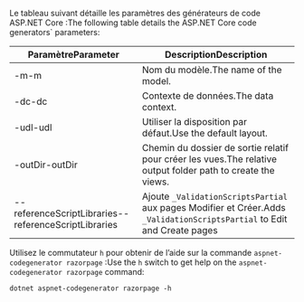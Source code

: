 <a name="codegenerator"></a> <span data-ttu-id="86708-101">Le tableau suivant détaille les paramètres des générateurs de code ASP.NET Core :</span><span class="sxs-lookup"><span data-stu-id="86708-101">The following table details the ASP.NET Core code generators\` parameters:</span></span>

| <span data-ttu-id="86708-102">Paramètre</span><span class="sxs-lookup"><span data-stu-id="86708-102">Parameter</span></span>               | <span data-ttu-id="86708-103">Description</span><span class="sxs-lookup"><span data-stu-id="86708-103">Description</span></span>|
| ----------------- | ------------ |
| <span data-ttu-id="86708-104">-m</span><span class="sxs-lookup"><span data-stu-id="86708-104">-m</span></span>  | <span data-ttu-id="86708-105">Nom du modèle.</span><span class="sxs-lookup"><span data-stu-id="86708-105">The name of the model.</span></span> |
| <span data-ttu-id="86708-106">-dc</span><span class="sxs-lookup"><span data-stu-id="86708-106">-dc</span></span>  | <span data-ttu-id="86708-107">Contexte de données.</span><span class="sxs-lookup"><span data-stu-id="86708-107">The data context.</span></span> |
| <span data-ttu-id="86708-108">-udl</span><span class="sxs-lookup"><span data-stu-id="86708-108">-udl</span></span> | <span data-ttu-id="86708-109">Utiliser la disposition par défaut.</span><span class="sxs-lookup"><span data-stu-id="86708-109">Use the default layout.</span></span> |
| <span data-ttu-id="86708-110">-outDir</span><span class="sxs-lookup"><span data-stu-id="86708-110">-outDir</span></span> | <span data-ttu-id="86708-111">Chemin du dossier de sortie relatif pour créer les vues.</span><span class="sxs-lookup"><span data-stu-id="86708-111">The relative output folder path to create the views.</span></span> |
| <span data-ttu-id="86708-112">--referenceScriptLibraries</span><span class="sxs-lookup"><span data-stu-id="86708-112">--referenceScriptLibraries</span></span> | <span data-ttu-id="86708-113">Ajoute `_ValidationScriptsPartial` aux pages Modifier et Créer.</span><span class="sxs-lookup"><span data-stu-id="86708-113">Adds `_ValidationScriptsPartial` to Edit and Create pages</span></span> |

<span data-ttu-id="86708-114">Utilisez le commutateur `h` pour obtenir de l’aide sur la commande `aspnet-codegenerator razorpage` :</span><span class="sxs-lookup"><span data-stu-id="86708-114">Use the `h` switch to get help on the `aspnet-codegenerator razorpage` command:</span></span>

```console
dotnet aspnet-codegenerator razorpage -h
```
